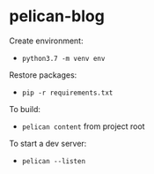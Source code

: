 # pelican-blog

Create environment:
- `python3.7 -m venv env`

Restore packages:
- `pip -r requirements.txt`

To build:
- `pelican content` from project root

To start a dev server:
- `pelican --listen`